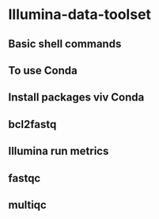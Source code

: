 # Illumina-data-toolset
## Basic shell commands
## To use Conda
## Install packages viv Conda
## bcl2fastq
## Illumina run metrics
## fastqc
## multiqc
